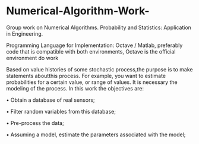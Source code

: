# Numerical-Algorithm-Work-
Group work on Numerical Algorithms. Probability and Statistics: Application in Engineering.

Programming Language for Implementation:
Octave / Matlab, preferably code that is compatible with both environments, Octave is the official environment
do work

Based on value histories of some stochastic process,the purpose is to make statements aboutthis process. For example, you want to estimate probabilities for a certain value, or range of values. It is necessary the modeling of the process. In this work the objectives are:

• Obtain a database of real sensors;

• Filter random variables from this database;

• Pre-process the data;

• Assuming a model, estimate the parameters associated with the model;
